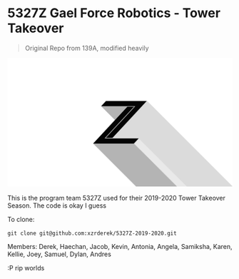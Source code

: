 # 5327Z Gael Force Robotics - Tower Takeover

> Original Repo from 139A, modified heavily

![5327Z Logo](5327z.png)

This is the program team 5327Z used for their 2019-2020 Tower Takeover Season.
The code is okay I guess

To clone:
```
git clone git@github.com:xzrderek/5327Z-2019-2020.git
```

Members: Derek, Haechan, Jacob, Kevin, Antonia, Angela, Samiksha, Karen, Kellie, Joey, Samuel, Dylan, Andres

:P rip worlds
